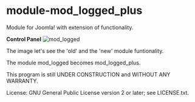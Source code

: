 # module-mod_logged_plus
Module for Joomla! with extension of functionality.

**Control Panel** 
![mod_logged](https://user-images.githubusercontent.com/9271775/29978494-c83f5304-8f41-11e7-85fa-1cde8b79467e.png)

The image let's see the 'old' and the 'new' module funtionality.

The module mod_logged becomes mod_logged_plus.

This program is still UNDER CONSTRUCTION and WITHOUT ANY WARRANTY.

License: GNU General Public License version 2 or later; see LICENSE.txt.
